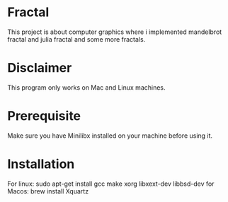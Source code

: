 # Fractal
This project is about computer graphics where i implemented mandelbrot fractal and julia fractal and some more fractals.

# Disclaimer
This program only works on Mac and Linux machines.

# Prerequisite
Make sure you have Minilibx installed on your machine before using it.

# Installation
For linux: sudo apt-get install gcc make xorg libxext-dev libbsd-dev
for Macos: brew install Xquartz
